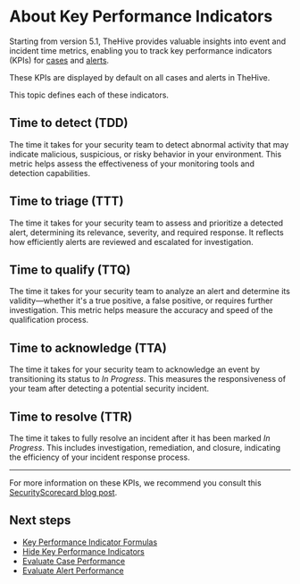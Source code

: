 # About Key Performance Indicators

Starting from version 5.1, TheHive provides valuable insights into event and incident time metrics, enabling you to track key performance indicators (KPIs) for [cases](../analyst-corner/cases/about-cases.md) and [alerts](../analyst-corner/alerts/about-alerts.md).

These KPIs are displayed by default on all cases and alerts in TheHive.

This topic defines each of these indicators.

## Time to detect (TDD)

The time it takes for your security team to detect abnormal activity that may indicate malicious, suspicious, or risky behavior in your environment. This metric helps assess the effectiveness of your monitoring tools and detection capabilities.

## Time to triage (TTT)

The time it takes for your security team to assess and prioritize a detected alert, determining its relevance, severity, and required response. It reflects how efficiently alerts are reviewed and escalated for investigation.

## Time to qualify (TTQ)

The time it takes for your security team to analyze an alert and determine its validity—whether it's a true positive, a false positive, or requires further investigation. This metric helps measure the accuracy and speed of the qualification process.

## Time to acknowledge (TTA)

The time it takes for your security team to acknowledge an event by transitioning its status to *In Progress*. This measures the responsiveness of your team after detecting a potential security incident.

## Time to resolve (TTR)

The time it takes to fully resolve an incident after it has been marked *In Progress*. This includes investigation, remediation, and closure, indicating the efficiency of your incident response process.

---

For more information on these KPIs, we recommend you consult this [SecurityScorecard blog post](https://securityscorecard.com/blog/kpis-for-security-operations-incident-response/).

## Next steps

* [Key Performance Indicator Formulas](key-performance-indicators-formulas.md)
* [Hide Key Performance Indicators](hide-key-performance-indicators.md)
* [Evaluate Case Performance](measure-case-management-performance.md)
* [Evaluate Alert Performance](measure-alert-management-performance.md)